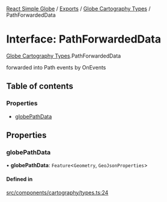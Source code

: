 [React Simple Globe](../README.md) / [Exports](../modules.md) / [Globe Cartography Types](../modules/Globe_Cartography_Types.md) / PathForwardedData

# Interface: PathForwardedData

[Globe Cartography Types](../modules/Globe_Cartography_Types.md).PathForwardedData

forwarded into Path events by OnEvents

## Table of contents

### Properties

- [globePathData](Globe_Cartography_Types.PathForwardedData.md#globepathdata)

## Properties

### globePathData

• **globePathData**: `Feature`<`Geometry`, `GeoJsonProperties`\>

#### Defined in

[src/components/cartography/types.ts:24](https://github.com/Gaushao/d3-react-globe/blob/636f719/src/components/cartography/types.ts#L24)

